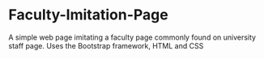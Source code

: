 # Faculty-Imitation-Page
A simple web page imitating a faculty page commonly found on university staff page. Uses the Bootstrap framework, HTML and CSS
